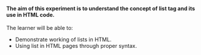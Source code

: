 #### The aim of this experiment is to understand the concept of list tag and its use in HTML code.

The learner will be able to:

- Demonstrate working of lists in HTML.
- Using list in HTML pages through proper syntax.
